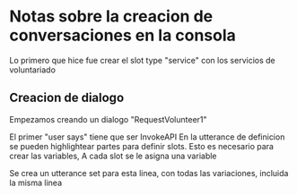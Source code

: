# Notas sobre la creacion de conversaciones en la consola

Lo primero que hice fue crear el slot type "service" con los servicios de voluntariado

## Creacion de dialogo

Empezamos creando un dialogo "RequestVolunteer1"

El primer "user says" tiene que ser InvokeAPI
En la utterance de definicion se pueden highlightear partes para definir slots.
Esto es necesario para crear las variables, A cada slot se le asigna una variable

Se crea un utterance set para esta linea, con todas las variaciones, incluida la misma linea


